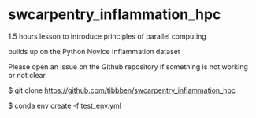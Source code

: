 # swcarpentry_inflammation_hpc

1.5 hours lesson to introduce principles of parallel computing

builds up on the Python Novice Inflammation dataset

Please open an issue on the Github repository if something is not working or not clear.

$ git clone https://github.com/tibbben/swcarpentry_inflammation_hpc

$ conda env create -f test_env.yml
